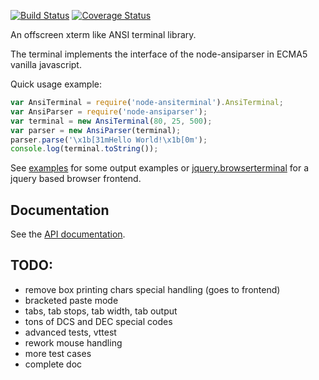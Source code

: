 [![Build Status](https://travis-ci.org/netzkolchose/node-ansiterminal.svg?branch=master)](https://travis-ci.org/netzkolchose/node-ansiterminal)
[![Coverage Status](https://coveralls.io/repos/netzkolchose/node-ansiterminal/badge.svg?branch=master)](https://coveralls.io/r/netzkolchose/node-ansiterminal?branch=master)

An offscreen xterm like ANSI terminal library.

The terminal implements the interface of the node-ansiparser in ECMA5 vanilla javascript.

Quick usage example:
```js
var AnsiTerminal = require('node-ansiterminal').AnsiTerminal;
var AnsiParser = require('node-ansiparser');
var terminal = new AnsiTerminal(80, 25, 500);
var parser = new AnsiParser(terminal);
parser.parse('\x1b[31mHello World!\x1b[0m');
console.log(terminal.toString());
```

See [examples](examples) for some output examples or
[jquery.browserterminal](https://github.com/netzkolchose/jquery.browserterminal)
for a jquery based browser frontend.


## Documentation

See the [API documentation](doc/api.md).


## TODO:

* remove box printing chars special handling (goes to frontend)
* bracketed paste mode
* tabs, tab stops, tab width, tab output
* tons of DCS and DEC special codes
* advanced tests, vttest
* rework mouse handling
* more test cases
* complete doc